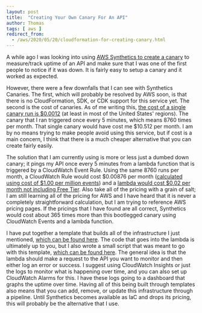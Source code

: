 ```yaml
---
layout: post
title:  "Creating Your Own Canary For An API"
author: Thomas
tags: [ aws ]
redirect_from:
  - /aws/2020/05/20/cloudformation-for-creating-canary.html
---
```

A while ago I was looking into using [AWS Synthetics to create a canary](https://docs.aws.amazon.com/AmazonCloudWatch/latest/monitoring/CloudWatch_Synthetics_Canaries_Create.html) to measure/track uptime of an API and make sure that I was one of the first people to notice if it was down.
It is fairly easy to setup a canary and it worked as expected.

However, there were a few downfalls that I can see with Synthetics Canaries.
The first, which will probably be resolved by AWS soon, is that there is no CloudFormation, SDK, or CDK support for this service yet.
The second is the cost of canaries.
As of me writing this, [the cost of a single canary run is $0.0012](https://aws.amazon.com/cloudwatch/pricing/) (at least in most of the United States' regions).
The canary that I ran triggered once every 5 minutes, which means 8760 times per month.
That single canary would have cost me $10.512 per month.
I am by no means trying to make people avoid using this service, but if cost is a main concern, I think that there is a much cheaper alternative that you can create fairly easily.

The solution that I am currently using is more or less just a dumbed down canary; it pings my API once every 5 minutes from a lambda function that is triggered by a CloudWatch Event Rule.
Using the same 8760 runs per month, a CloudWatch Rule would cost $0.00876 per month ([calculated using cost of $1.00 per million events](https://aws.amazon.com/cloudwatch/pricing/)) and a [lambda would cost $0.02 per month not including Free Tier](https://s3.amazonaws.com/lambda-tools/pricing-calculator.html).
Also take all of the pricing with a grain of salt; I am still learning all of the pricing for AWS and I have heard that it is never a completely straightforward calculation, but I am trying to reference AWS pricing pages.
If the pricings that I have found are all correct, Synthetics would cost about 365 times more than this bootlegged canary using CloudWatch Events and a lambda function.

I have put together a template that builds all of the infrastructure I just mentioned, [which can be found here](https://github.com/thomasstep/starterTemplates/blob/master/canary.yml).
The code that goes into the lambda is ultimately up to you, but I also wrote a small script that was meant to go with this template, [which can be found here](https://github.com/thomasstep/starterTemplates/blob/master/canary.js).
The general idea is that the lambda should make a request to the API you want to monitor and then either log an error or success.
I suggest using CloudWatch Insights or just the logs to monitor what is happening over time, and you can also set up CloudWatch Alarms for this.
I have these logs going to a dashboard that graphs the uptime over time.
Having all of this being built through templates also means that you can add, remove, or update this infrastructure through a pipeline.
Until Synthetics becomes available as IaC and drops its pricing, this will probably be the alternative that I use.
